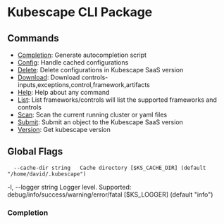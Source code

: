 # Kubescape CLI Package

## Commands
* [Completion](#completion): Generate autocompletion script
* [Config](#config): Handle cached configurations
* [Delete](#delete): Delete configurations in Kubescape SaaS version
* [Download](#download): Download controls-inputs,exceptions,control,framework,artifacts
* [Help](#help): Help about any command
* [List](#list): List frameworks/controls will list the supported frameworks and controls
* [Scan](#scan): Scan the current running cluster or yaml files
* [Submit](#submit): Submit an object to the Kubescape SaaS version
* [Version](#version): Get kubescape version

## Global Flags

      --cache-dir string   Cache directory [$KS_CACHE_DIR] (default "/home/david/.kubescape")
  -l, --logger string      Logger level. Supported: debug/info/success/warning/error/fatal [$KS_LOGGER] (default "info")

### Completion
